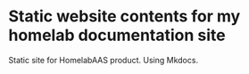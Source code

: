 # Static website contents for my homelab documentation site

Static site for HomelabAAS product. Using Mkdocs.